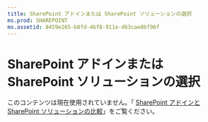 ```yaml
---
title: SharePoint アドインまたは SharePoint ソリューションの選択
ms.prod: SHAREPOINT
ms.assetid: 8459e265-b8fd-4bf8-911e-d63cae8bf96f
---
```



# SharePoint アドインまたは SharePoint ソリューションの選択

このコンテンツは現在使用されていません。「 [SharePoint アドインと SharePoint ソリューションの比較](sharepoint-add-ins-compared-with-sharepoint-solutions.md)」をご覧ください。 
  
    
    


